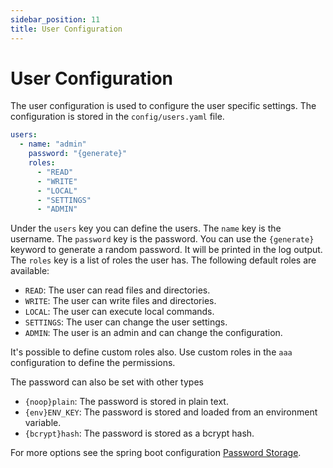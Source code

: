 ```yaml
---
sidebar_position: 11
title: User Configuration
---
```


# User Configuration

The user configuration is used to configure the user specific settings. The configuration is stored in the `config/users.yaml` file.

```yaml
users:
  - name: "admin"
    password: "{generate}"
    roles:
      - "READ"
      - "WRITE"
      - "LOCAL"
      - "SETTINGS"
      - "ADMIN"
```

Under the `users` key you can define the users. The `name` key is the username. The 
`password` key is the password. You can use the `{generate}` keyword to generate a 
random password. It will be printed in the log output. The `roles` key is a list of 
roles the user has. The following default roles are available:

- `READ`: The user can read files and directories.
- `WRITE`: The user can write files and directories.
- `LOCAL`: The user can execute local commands.
- `SETTINGS`: The user can change the user settings.
- `ADMIN`: The user is an admin and can change the configuration.

It's possible to define custom roles also. Use custom roles in the `aaa` configuration
to define the permissions.

The password can also be set with other types

- `{noop}plain`: The password is stored in plain text.
- `{env}ENV_KEY`: The password is stored and loaded from an environment variable.
- `{bcrypt}hash`: The password is stored as a bcrypt hash.

For more options see the spring boot configuration 
[Password Storage](https://docs.spring.io/spring-security/reference/features/authentication/password-storage.html).
